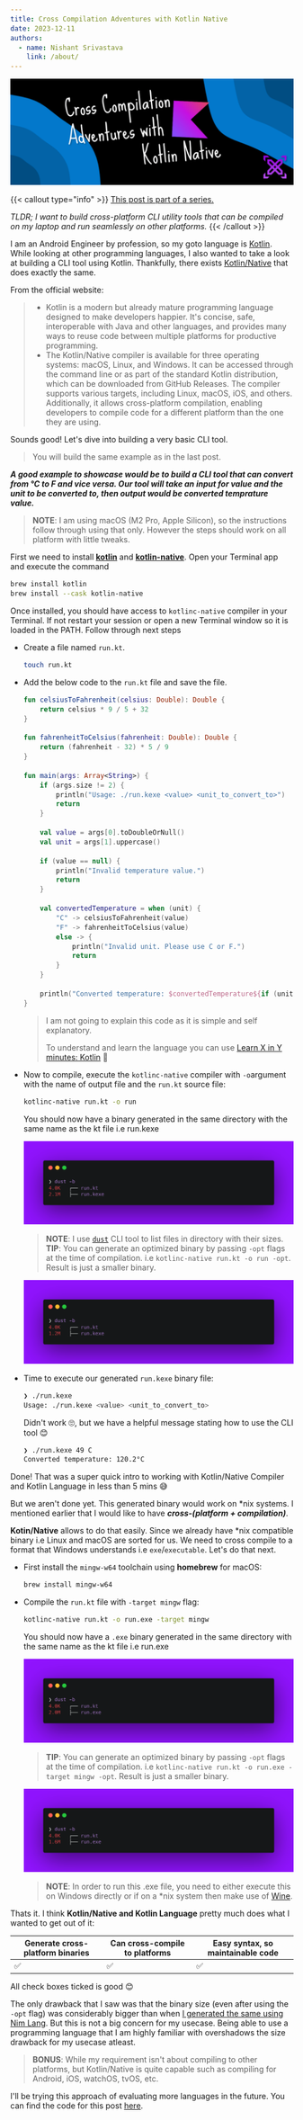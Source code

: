 ```yaml
---
title: Cross Compilation Adventures with Kotlin Native
date: 2023-12-11
authors:
  - name: Nishant Srivastava
    link: /about/
---
```


![Banner](banner.png)

<!--more-->

{{< callout type="info" >}}
[This post is part of a series.](/blog/cross-compilation-adventures/)

_TLDR; I want to build cross-platform CLI utility tools that can be compiled on my laptop and run seamlessly on other platforms._
{{< /callout >}}

I am an Android Engineer by profession, so my goto language is [Kotlin](https://kotlinlang.org/). While looking at other programming languages, I also wanted to take a look at building a CLI tool using Kotlin. Thankfully, there exists [Kotlin/Native](https://kotlinlang.org/docs/native-command-line-compiler.html) that does exactly the same.

From the official website:

> - Kotlin is a modern but already mature programming language designed to make developers happier. It's concise, safe, interoperable with Java and other languages, and provides many ways to reuse code between multiple platforms for productive programming.
> - The Kotlin/Native compiler is available for three operating systems: macOS, Linux, and Windows. It can be accessed through the command line or as part of the standard Kotlin distribution, which can be downloaded from GitHub Releases. The compiler supports various targets, including Linux, macOS, iOS, and others. Additionally, it allows cross-platform compilation, enabling developers to compile code for a different platform than the one they are using.

Sounds good! Let's dive into building a very basic CLI tool.

> You will build the same example as in the last post.

**_A good example to showcase would be to build a CLI tool that can convert from °C to F and vice versa. Our tool will take an input for value and the unit to be converted to, then output would be converted temprature value._**

> **NOTE**: I am using macOS (M2 Pro, Apple Silicon), so the instructions follow through using that only. However the steps should work on all platform with little tweaks.

First we need to install [**kotlin**](https://formulae.brew.sh/formula/kotlin#default) and [**kotlin-native**](https://formulae.brew.sh/cask/kotlin-native#default). Open your Terminal app and execute the command

```sh
brew install kotlin
brew install --cask kotlin-native
```

Once installed, you should have access to `kotlinc-native` compiler in your Terminal. If not restart your session or open a new Terminal window so it is loaded in the PATH. Follow through next steps

- Create a file named `run.kt`.

  ```sh
  touch run.kt
  ```

- Add the below code to the `run.kt` file and save the file.

  ```kotlin
  fun celsiusToFahrenheit(celsius: Double): Double {
      return celsius * 9 / 5 + 32
  }

  fun fahrenheitToCelsius(fahrenheit: Double): Double {
      return (fahrenheit - 32) * 5 / 9
  }

  fun main(args: Array<String>) {
      if (args.size != 2) {
          println("Usage: ./run.kexe <value> <unit_to_convert_to>")
          return
      }

      val value = args[0].toDoubleOrNull()
      val unit = args[1].uppercase()

      if (value == null) {
          println("Invalid temperature value.")
          return
      }

      val convertedTemperature = when (unit) {
          "C" -> celsiusToFahrenheit(value)
          "F" -> fahrenheitToCelsius(value)
          else -> {
              println("Invalid unit. Please use C or F.")
              return
          }
      }

      println("Converted temperature: $convertedTemperature${if (unit == "C") " °F" else " °C"}")
  }

  ```

  > I am not going to explain this code as it is simple and self explanatory.
  >
  > To understand and learn the language you can use [Learn X in Y minutes: Kotlin](https://learnxinyminutes.com/docs/kotlin/) 🚀

- Now to compile, execute the `kotlinc-native` compiler with `-o`argument with the name of output file and the `run.kt` source file:

  ```sh
  kotlinc-native run.kt -o run
  ```

  You should now have a binary generated in the same directory with the same name as the kt file i.e run.kexe

  ![run](img_1.png)

  > **NOTE**: I use [`dust`](https://github.com/bootandy/dust) CLI tool to list files in directory with their sizes.
  > **TIP**: You can generate an optimized binary by passing `-opt` flags at the time of compilation. i.e `kotlinc-native run.kt -o run -opt`. Result is just a smaller binary.

  ![run optimized](img_2.png)

- Time to execute our generated `run.kexe` binary file:

  ```sh
  ❯ ./run.kexe
  Usage: ./run.kexe <value> <unit_to_convert_to>
  ```

  Didn't work 🙄, but we have a helpful message stating how to use the CLI tool 😊

  ```sh
  ❯ ./run.kexe 49 C
  Converted temperature: 120.2°C
  ```

Done! That was a super quick intro to working with Kotlin/Native Compiler and Kotlin Language in less than 5 mins 😅

But we aren't done yet. This generated binary would work on \*nix systems. I mentioned earlier that I would like to have **_cross-(platform + compilation)_**.

**Kotin/Native** allows to do that easily. Since we already have \*nix compatible binary i.e Linux and macOS are sorted for us. We need to cross compile to a format that Windows understands i.e `exe`/`executable`. Let's do that next.

- First install the `mingw-w64` toolchain using **homebrew** for macOS:

  ```sh
  brew install mingw-w64
  ```

- Compile the `run.kt` file with `-target mingw` flag:

  ```sh
  kotlinc-native run.kt -o run.exe -target mingw
  ```

  You should now have a `.exe` binary generated in the same directory with the same name as the kt file i.e run.exe

  ![run.exe](img_3.png)

  > **TIP**: You can generate an optimized binary by passing `-opt` flags at the time of compilation. i.e `kotlinc-native run.kt -o run.exe -target mingw -opt`. Result is just a smaller binary.

  ![run.exe optimized](img_4.png)

  > **NOTE**: In order to run this .exe file, you need to either execute this on Windows directly or if on a \*nix system then make use of [Wine](https://www.winehq.org/).

Thats it. I think **Kotlin/Native and Kotlin Language** pretty much does what I wanted to get out of it:

| Generate cross-platform binaries | Can cross-compile to platforms | Easy syntax, so maintainable code |
| -------------------------------- | ------------------------------ | --------------------------------- |
| ✅                               | ✅                             | ✅                                |

All check boxes ticked is good 😊

The only drawback that I saw was that the binary size (even after using the `-opt` flag) was considerably bigger than when [I generated the same using Nim Lang](/en/blog/cross-compilation-adventures-nim/). But this is not a big concern for my usecase. Being able to use a programming language that I am highly familiar with overshadows the size drawback for my usecase atleast.

> **BONUS**: While my requirement isn't about compiling to other platforms, but Kotlin/Native is quite capable such as compiling for Android, iOS, watchOS, tvOS, etc.

I'll be trying this approach of evaluating more languages in the future. You can find the code for this post [here](https://github.com/nisrulz/cross-compilation-adventures/tree/master/kotlin-native).
